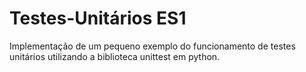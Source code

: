 # Testes-Unitários ES1
Implementação de um pequeno exemplo do funcionamento de testes unitários utilizando a biblioteca unittest em python.
